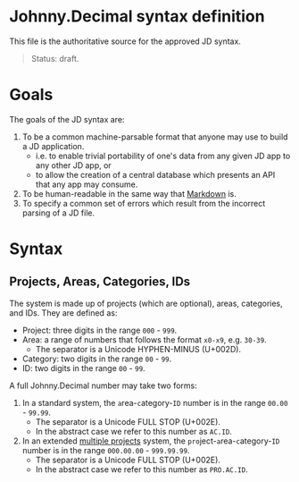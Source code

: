 # Johnny.Decimal syntax definition

This file is the authoritative source for the approved JD syntax.

> Status: draft.

# Goals

The goals of the JD syntax are:

1. To be a common machine-parsable format that anyone may use to build a JD application.
    - i.e. to enable trivial portability of one's data from any given JD app to any other JD app, or
    - to allow the creation of a central database which presents an API that any app may consume.
2. To be human-readable in the same way that [Markdown](https://daringfireball.net/projects/markdown/syntax#philosophy) is.
3. To specify a common set of errors which result from the incorrect parsing of a JD file.

# Syntax

## Projects, Areas, Categories, IDs

The system is made up of projects (which are optional), areas, categories, and IDs. They are defined as:

- Project: three digits in the range `000` - `999`.
- Area: a range of numbers that follows the format `x0-x9`, e.g. `30-39`.
    - The separator is a Unicode HYPHEN-MINUS (U+002D).
- Category: two digits in the range `00` - `99`.
- ID: two digits in the range `00` - `99`.

A full Johnny.Decimal number may take two forms:

1. In a standard system, the `a`rea-`c`ategory-`ID` number is in the range `00.00` - `99.99`. 
    - The separator is a Unicode FULL STOP (U+002E).
    - In the abstract case we refer to this number as `AC.ID`.
2. In an extended [multiple projects](https://johnnydecimal.com/concepts/multiple-projects/) system, the `pro`ject-`a`rea-`c`ategory-`ID` number is in the range `000.00.00` - `999.99.99`.
    - The separator is a Unicode FULL STOP (U+002E).
    - In the abstract case we refer to this number as `PRO.AC.ID`.

